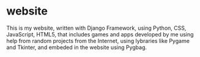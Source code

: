 # website
This is my website, written with Django Framework, using Python, CSS, JavaScript, HTML5, that includes games and apps developed by me using help from random projects from the Internet, using lybraries like Pygame and Tkinter, and embeded in the website using Pygbag.
